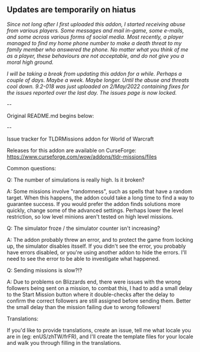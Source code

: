## Updates are temporarily on hiatus

*Since not long after I first uploaded this addon, I started receiving abuse from various players. Some messages and mail in-game, some e-mails, and some across various forms of social media. Most recently, a player managed to find my home phone number to make a death threat to my family member who answered the phone. No matter what you think of me as a player, these behaviours are not acceptable, and do not give you a moral high ground.*

*I will be taking a break from updating this addon for a while. Perhaps a couple of days. Maybe a week. Maybe longer. Until the abuse and threats cool down. 9.2-018 was just uploaded on 2/May/2022 containing fixes for the issues reported over the last day. The issues page is now locked.*

--

Original README.md begins below:

--

Issue tracker for TLDRMissions addon for World of Warcraft

Releases for this addon are available on CurseForge: https://www.curseforge.com/wow/addons/tldr-missions/files

Common questions:

Q: The number of simulations is really high. Is it broken?

A: Some missions involve "randomness", such as spells that have a random target. When this happens, the addon could take a long time to find a way to guarantee success. If you would prefer the addon finds solutions more quickly, change some of the advanced settings. Perhaps lower the level restriction, so low level minions aren't tested on high level missions.

Q: The simulator froze / the simulator counter isn't increasing?

A: The addon probably threw an error, and to protect the game from locking up, the simulator disables itsself. If you didn't see the error, you probably have errors disabled, or you're using another addon to hide the errors. I'll need to see the error to be able to investigate what happened.

Q: Sending missions is slow?!?

A: Due to problems on Blizzards end, there were issues with the wrong followers being sent on a mission, to combat this, I had to add a small delay to the Start Mission button where it double-checks after the delay to confirm the correct followers are still assigned before sending them. Better the small delay than the mission failing due to wrong followers!

Translations:

If you'd like to provide translations, create an issue, tell me what locale you are in (eg: enUS/zhTW/frFR), and I'll create the template files for your locale and walk you through filling in the translations.
